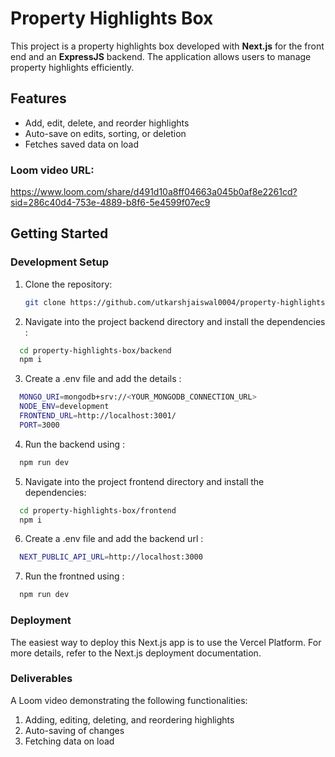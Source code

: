 # Property Highlights Box

This project is a property highlights box developed with **Next.js** for the front end and an **ExpressJS** backend. The application allows users to manage property highlights efficiently.

## Features

- Add, edit, delete, and reorder highlights
- Auto-save on edits, sorting, or deletion
- Fetches saved data on load


### Loom video URL: 
https://www.loom.com/share/d491d10a8ff04663a045b0af8e2261cd?sid=286c40d4-753e-4889-b8f6-5e4599f07ec9

## Getting Started

### Development Setup

1. Clone the repository:

   ```bash
   git clone https://github.com/utkarshjaiswal0004/property-highlights-box.git
   ```



2. Navigate into the project backend directory and install the dependencies :

 ```bash
   cd property-highlights-box/backend
   npm i

   ```

3. Create a .env file and add the details :

 ```bash
   MONGO_URI=mongodb+srv://<YOUR_MONGODB_CONNECTION_URL>
   NODE_ENV=development
   FRONTEND_URL=http://localhost:3001/
   PORT=3000
   ```

4. Run the backend using :

 ```bash
   npm run dev 

   ```

5. Navigate into the project frontend directory  and install the dependencies:

 ```bash
   cd property-highlights-box/frontend
   npm i

   ```

6. Create a .env file and add the backend url :

 ```bash
   NEXT_PUBLIC_API_URL=http://localhost:3000

   ```

7. Run the frontned using :

 ```bash
   npm run dev 

   ```


### Deployment

The easiest way to deploy this Next.js app is to use the Vercel Platform. For more details, refer to the Next.js deployment documentation.

### Deliverables
A Loom video demonstrating the following functionalities:

1. Adding, editing, deleting, and reordering highlights
2. Auto-saving of changes
3. Fetching data on load
